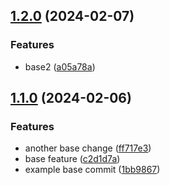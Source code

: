 ## [1.2.0](https://github.com/BrendanGalloway/semantic-poc/compare/v1.1.0...v1.2.0) (2024-02-07)


### Features

* base2 ([a05a78a](https://github.com/BrendanGalloway/semantic-poc/commit/a05a78ad2ce377a82e65c9fdd4aff34097d329cd))

## [1.1.0](https://github.com/BrendanGalloway/semantic-poc/compare/v1.0.0...v1.1.0) (2024-02-06)


### Features

* another base change ([ff717e3](https://github.com/BrendanGalloway/semantic-poc/commit/ff717e3c957f535fc6666098d1cb40216dc9d992))
* base feature ([c2d1d7a](https://github.com/BrendanGalloway/semantic-poc/commit/c2d1d7ad519adf24157ba0a3d87cc2cf686a4f63))
* example base commit ([1bb9867](https://github.com/BrendanGalloway/semantic-poc/commit/1bb986740565ea2e3797cb816c1df99f9cb3fb7c))
